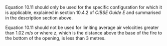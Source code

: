 Equation 10.11 should only be used for the specific
configuration for which it is applicable, explained
in section 10.4.2 of _CIBSE Guide E_ and summarised
in the description section above.

Equation 10.11 should not be used for limiting average
air velocities greater than $1.02$ $m/s$ or where $z$, which
is the distance above the base of the fire to the bottom of
the opening, is less than 3 metres.